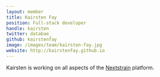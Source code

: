 ```yaml
---
layout: member
title: Kairsten Fay
position: Full-stack developer
handle: kairsten
twitter: databae_
github: kairstenfay
image: /images/team/kairsten-fay.jpg
website: http://kairstenfay.github.io
---
```


Kairsten is working on all aspects of the [Nextstrain](http://nextstrain.org) platform.
